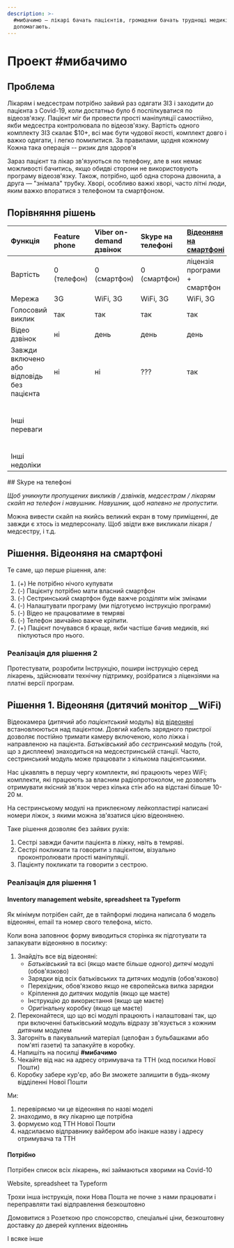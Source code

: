 ```yaml
---
description: >-
  #мибачимо — лікарі бачать пацієнтів, громадяни бачать труднощі медиків та
  допомагають.
---
```


# Проект \#мибачимо

## Проблема

Лікарям і медсестрам потрібно зайвий раз одягати ЗІЗ і заходити до пацієнта з Covid-19, коли достатньо було б поспілкуватися по відеозв'язку. Пацієнт міг би провести прості маніпуляції самостійно, якби медсестра контролювала по відеозв'язку. Вартість одного комплекту ЗІЗ скалає $10+, всі має бути чудової якості, комплект довго і важко одягати, і легко помилитися. За правилами, щодня кожному  Кожна така операція -- ризик для здоров'я 

Зараз пацієнт та лікар зв'язуються по телефону, але в них немає можливості бачитись, якщо обидві сторони не використовують програму відеозв'язку. Також, потрібно, щоб одна сторона дзвонила, а друга — "знімала" трубку. Хворі, особливо важкі хворі, часто літні люди, яким важко впоратися з телефоном та смартфоном.

## Порівняння рішень

<table>
  <thead>
    <tr>
      <th style="text-align:left">&#x424;&#x443;&#x43D;&#x43A;&#x446;&#x456;&#x44F;</th>
      <th style="text-align:left">Feature phone</th>
      <th style="text-align:left">Viber on-demand &#x434;&#x437;&#x432;&#x456;&#x43D;&#x43E;&#x43A;</th>
      <th
      style="text-align:left">Skype &#x43D;&#x430; &#x442;&#x435;&#x43B;&#x435;&#x444;&#x43E;&#x43D;&#x456;</th>
        <th
        style="text-align:left"><a href="./#smartphone-nanny">&#x412;&#x456;&#x434;&#x435;&#x43E;&#x43D;&#x44F;&#x43D;&#x44F; &#x43D;&#x430; &#x441;&#x43C;&#x430;&#x440;&#x442;&#x444;&#x43E;&#x43D;&#x456;</a>
          </th>
          <th style="text-align:left">&#x412;&#x456;&#x434;&#x435;&#x43E;&#x43D;&#x44F;&#x43D;&#x44F; WiFi</th>
    </tr>
  </thead>
  <tbody>
    <tr>
      <td style="text-align:left">&#x412;&#x430;&#x440;&#x442;&#x456;&#x441;&#x442;&#x44C;</td>
      <td style="text-align:left">0 (&#x442;&#x435;&#x43B;&#x435;&#x444;&#x43E;&#x43D;)</td>
      <td style="text-align:left">0 (&#x441;&#x43C;&#x430;&#x440;&#x442;&#x444;&#x43E;&#x43D;)</td>
      <td style="text-align:left">0 (&#x441;&#x43C;&#x430;&#x440;&#x442;&#x444;&#x43E;&#x43D;)</td>
      <td style="text-align:left">&#x43B;&#x456;&#x446;&#x435;&#x43D;&#x437;&#x456;&#x44F; &#x43F;&#x440;&#x43E;&#x433;&#x440;&#x430;&#x43C;&#x438;
        + &#x441;&#x43C;&#x430;&#x440;&#x442;&#x444;&#x43E;&#x43D;</td>
      <td style="text-align:left">$50+</td>
    </tr>
    <tr>
      <td style="text-align:left">&#x41C;&#x435;&#x440;&#x435;&#x436;&#x430;</td>
      <td style="text-align:left">3G</td>
      <td style="text-align:left">WiFi, 3G</td>
      <td style="text-align:left">WiFi, 3G</td>
      <td style="text-align:left">WiFi, 3G</td>
      <td style="text-align:left">WiFi</td>
    </tr>
    <tr>
      <td style="text-align:left">&#x413;&#x43E;&#x43B;&#x43E;&#x441;&#x43E;&#x432;&#x438;&#x439; &#x432;&#x438;&#x43A;&#x43B;&#x438;&#x43A;</td>
      <td
      style="text-align:left">&#x442;&#x430;&#x43A;</td>
        <td style="text-align:left">&#x442;&#x430;&#x43A;</td>
        <td style="text-align:left">&#x442;&#x430;&#x43A;</td>
        <td style="text-align:left">&#x442;&#x430;&#x43A;</td>
        <td style="text-align:left">&#x442;&#x430;&#x43A;</td>
    </tr>
    <tr>
      <td style="text-align:left">&#x412;&#x456;&#x434;&#x435;&#x43E; &#x434;&#x437;&#x432;&#x456;&#x43D;&#x43E;&#x43A;</td>
      <td
      style="text-align:left">&#x43D;&#x456;</td>
        <td style="text-align:left">&#x434;&#x435;&#x43D;&#x44C;</td>
        <td style="text-align:left">&#x434;&#x435;&#x43D;&#x44C;</td>
        <td style="text-align:left">&#x434;&#x435;&#x43D;&#x44C;</td>
        <td style="text-align:left">&#x434;&#x435;&#x43D;&#x44C;+&#x43D;&#x456;&#x447;</td>
    </tr>
    <tr>
      <td style="text-align:left">&#x417;&#x430;&#x432;&#x436;&#x434;&#x438; &#x432;&#x43A;&#x43B;&#x44E;&#x447;&#x435;&#x43D;&#x43E;
        &#x430;&#x431;&#x43E; &#x432;&#x456;&#x434;&#x43F;&#x43E;&#x432;&#x456;&#x434;&#x44C;
        &#x431;&#x435;&#x437; &#x43F;&#x430;&#x446;&#x456;&#x454;&#x43D;&#x442;&#x430;</td>
      <td
      style="text-align:left">&#x43D;&#x456;</td>
        <td style="text-align:left">&#x43D;&#x456;</td>
        <td style="text-align:left">???</td>
        <td style="text-align:left">&#x442;&#x430;&#x43A;</td>
        <td style="text-align:left">&#x442;&#x430;&#x43A;</td>
    </tr>
    <tr>
      <td style="text-align:left">&#x406;&#x43D;&#x448;&#x456; &#x43F;&#x435;&#x440;&#x435;&#x432;&#x430;&#x433;&#x438;</td>
      <td
      style="text-align:left"></td>
        <td style="text-align:left"></td>
        <td style="text-align:left"></td>
        <td style="text-align:left"></td>
        <td style="text-align:left">
          <p>&#x43E;&#x434;&#x43D;&#x43E;&#x447;&#x430;&#x441;&#x43D;&#x430; &#x440;&#x43E;&#x431;&#x43E;&#x442;&#x430;
            &#x434;&#x43E; 4 &#x43C;&#x43E;&#x434;&#x443;&#x43B;&#x456;&#x432; &#x43F;&#x430;&#x446;&#x456;&#x454;&#x43D;&#x442;&#x456;&#x432;</p>
          <p></p>
        </td>
    </tr>
    <tr>
      <td style="text-align:left">&#x406;&#x43D;&#x448;&#x456; &#x43D;&#x435;&#x434;&#x43E;&#x43B;&#x456;&#x43A;&#x438;</td>
      <td
      style="text-align:left"></td>
        <td style="text-align:left"></td>
        <td style="text-align:left"></td>
        <td style="text-align:left"></td>
        <td style="text-align:left"></td>
    </tr>
  </tbody>
</table>## Skype на телефоні

_Щоб уникнути пропущених викликів / дзвінків, медсестрам / лікарям скайп на телефон і навушник. Навушник, щоб напевно не пропустити._

Можна вивести скайп на якийсь великий екран в тому приміщенні, де завжди є хтось із медперсоналу. Щоб звідти вже викликали лікаря / медсестру, і т.д.

## Рішення. Відеоняня на смартфоні <a id="smartphone-nanny"></a>

Те саме, що перше рішення, але:

1. \(+\) Не потрібно нічого купувати
2. \(-\) Пацієнту потрібно мати власний смартфон
3. \(-\) Сестринський смартфон буде важче розділяти між змінами
4. \(-\) Налаштувати програму \(ми підготуємо інструкцію програми\)
5. \(-\) Відео не працюватиме в темряві
6. \(-\) Телефон звичайно важче кріпити.
7. \(+\) Пацієнт почувався б краще, якби частіше бачив медиків, які піклуються про нього.

### Реалізація для рішення 2

Протестувати, розробити Інструкцію, пошири інструкцію серед лікарень, здійснювати технічну підтримку, розібратися з ліцензіями на платні версії програм.

## Рішення 1. Відеоняня \(дитячий монітор __WiFi\)

Відеокамера \(_дитячий_ або _пацієнтський_ модуль\) від [відеоняні](https://rozetka.com.ua/babymonitors/c146154/sort=rank;vid140472=videonyanya/) встановлюються над пацієнтом. Довгий кабель зарядного пристрої дозволяє постійно тримати камеру включеною, коло ліжка і направленою на пацієнта. _Батьківський_ або _сестринський_ модуль \(той, що з дисплеем\) знаходиться на медсестринській станції. Часто, сестринський модуль може працювати з кількома пацієнтськими. 

Нас цікавлять в першу чергу комплекти, які працюють через WiFi; комплекти, які працюють за власним радіопротоколом, не дозволять отримувати якісний зв'язок через кілька стін або на відстані більше 10-20 м.

На сестринському модулі на приклеєному лейкопластирі написані номери ліжок, з якими можна зв'язатися цією відеонянею.

Таке рішення дозволяє без зайвих рухів:

1. Сестрі завжди бачити пацієнта в ліжку, нвіть в темряві.
2. Сестрі покликати та говорити з пацієнтом, візуально проконтролювати прості маніпуляції.
3. Пацієнту покликати та говорити з сестрою.

### Реалізація для рішення 1

#### Inventory management website, spreadsheet та Typeform

Як мінімум потрібен сайт, де в тайпформі людина написала б модель відеоняні, email та номер свого телефона, місто.

Коли вона заповнює форму виводиться сторінка як підготувати та запакувати відеоняню в посилку:

1. Знайдіть все від відеоняні:
   * _Батьківський_ та всі \(якщо маєте більше одного\) _дитячі_ модулі \(обов'язково\)
   * Зарядки від всіх батьківських та дитячих модулів \(обов'язково\)
   * Перехідник, обов'язково якщо не європейська вилка зарядки
   * Кріплення до дитячих модулів \(якщо ще маєте\)
   * Інструкцію до використання \(якщо ще маєте\)
   * Оригінальну коробку \(якщо ще маєте\)
2. Переконайтеся, що що всі модулі працюють і налаштовані так, що при включенні батьківський модуль відразу зв'язується з кожним дитячим модулем
3. Загорніть в пакувальний матеріал \(целофан з бульбашками або пом'яті газети\) та запакуйте в коробку.
4. Напишіть на посилці **\#мибачимо**
5. Чекайте від нас на адресу отримувача та ТТН \(код посилки Нової Пошти\)
6. Коробку забере кур'єр, або Ви зможете залишити в будь-якому відділенні Нової Пошти

Ми:

1. перевіряємо чи це відеоняня по назві моделі
2. знаходимо, в яку лікарню ще потрібна
3. формуємо код ТТН Нової Пошти
4. надсилаємо відправнику вайбером або інакше назву і адресу отримувача та ТТН

#### Потрібно

Потрібен список всіх лікарень, які займаються хворими на Covid-10

Website, spreadsheet та Typeform

Трохи інша інструкція, поки Нова Пошта не почне з нами працювати і переправляти такі відправлення безкоштовно

Домовитися з Розеткою про спонсорство, спеціальні ціни, безкоштовну доставку до дверей куплених відеонянь

І всяке інше

